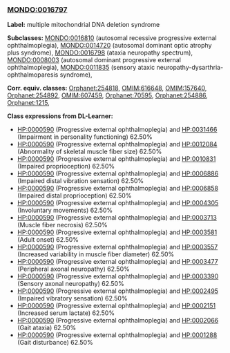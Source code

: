 
### [MONDO:0016797](http://purl.obolibrary.org/obo/MONDO_0016797)
**Label:** multiple mitochondrial DNA deletion syndrome

**Subclasses:** [MONDO:0016810](http://purl.obolibrary.org/obo/MONDO_0016810) (autosomal recessive progressive external ophthalmoplegia), [MONDO:0014720](http://purl.obolibrary.org/obo/MONDO_0014720) (autosomal dominant optic atrophy plus syndrome), [MONDO:0016798](http://purl.obolibrary.org/obo/MONDO_0016798) (ataxia neuropathy spectrum), [MONDO:0008003](http://purl.obolibrary.org/obo/MONDO_0008003) (autosomal dominant progressive external ophthalmoplegia), [MONDO:0011835](http://purl.obolibrary.org/obo/MONDO_0011835) (sensory ataxic neuropathy-dysarthria-ophthalmoparesis syndrome), 

**Corr. equiv. classes:** [Orphanet:254818](http://www.orpha.net/ORDO/Orphanet_254818), [OMIM:616648](http://purl.obolibrary.org/obo/OMIM_616648), [OMIM:157640](http://purl.obolibrary.org/obo/OMIM_157640), [Orphanet:254892](http://www.orpha.net/ORDO/Orphanet_254892), [OMIM:607459](http://purl.obolibrary.org/obo/OMIM_607459), [Orphanet:70595](http://www.orpha.net/ORDO/Orphanet_70595), [Orphanet:254886](http://www.orpha.net/ORDO/Orphanet_254886), [Orphanet:1215](http://www.orpha.net/ORDO/Orphanet_1215), 

**Class expressions from DL-Learner:**

- [HP:0000590](http://purl.obolibrary.org/obo/HP_0000590) (Progressive external ophthalmoplegia) and [HP:0031466](http://purl.obolibrary.org/obo/HP_0031466) (Impairment in personality functioning) 62.50%
- [HP:0000590](http://purl.obolibrary.org/obo/HP_0000590) (Progressive external ophthalmoplegia) and [HP:0012084](http://purl.obolibrary.org/obo/HP_0012084) (Abnormality of skeletal muscle fiber size) 62.50%
- [HP:0000590](http://purl.obolibrary.org/obo/HP_0000590) (Progressive external ophthalmoplegia) and [HP:0010831](http://purl.obolibrary.org/obo/HP_0010831) (Impaired proprioception) 62.50%
- [HP:0000590](http://purl.obolibrary.org/obo/HP_0000590) (Progressive external ophthalmoplegia) and [HP:0006886](http://purl.obolibrary.org/obo/HP_0006886) (Impaired distal vibration sensation) 62.50%
- [HP:0000590](http://purl.obolibrary.org/obo/HP_0000590) (Progressive external ophthalmoplegia) and [HP:0006858](http://purl.obolibrary.org/obo/HP_0006858) (Impaired distal proprioception) 62.50%
- [HP:0000590](http://purl.obolibrary.org/obo/HP_0000590) (Progressive external ophthalmoplegia) and [HP:0004305](http://purl.obolibrary.org/obo/HP_0004305) (Involuntary movements) 62.50%
- [HP:0000590](http://purl.obolibrary.org/obo/HP_0000590) (Progressive external ophthalmoplegia) and [HP:0003713](http://purl.obolibrary.org/obo/HP_0003713) (Muscle fiber necrosis) 62.50%
- [HP:0000590](http://purl.obolibrary.org/obo/HP_0000590) (Progressive external ophthalmoplegia) and [HP:0003581](http://purl.obolibrary.org/obo/HP_0003581) (Adult onset) 62.50%
- [HP:0000590](http://purl.obolibrary.org/obo/HP_0000590) (Progressive external ophthalmoplegia) and [HP:0003557](http://purl.obolibrary.org/obo/HP_0003557) (Increased variability in muscle fiber diameter) 62.50%
- [HP:0000590](http://purl.obolibrary.org/obo/HP_0000590) (Progressive external ophthalmoplegia) and [HP:0003477](http://purl.obolibrary.org/obo/HP_0003477) (Peripheral axonal neuropathy) 62.50%
- [HP:0000590](http://purl.obolibrary.org/obo/HP_0000590) (Progressive external ophthalmoplegia) and [HP:0003390](http://purl.obolibrary.org/obo/HP_0003390) (Sensory axonal neuropathy) 62.50%
- [HP:0000590](http://purl.obolibrary.org/obo/HP_0000590) (Progressive external ophthalmoplegia) and [HP:0002495](http://purl.obolibrary.org/obo/HP_0002495) (Impaired vibratory sensation) 62.50%
- [HP:0000590](http://purl.obolibrary.org/obo/HP_0000590) (Progressive external ophthalmoplegia) and [HP:0002151](http://purl.obolibrary.org/obo/HP_0002151) (Increased serum lactate) 62.50%
- [HP:0000590](http://purl.obolibrary.org/obo/HP_0000590) (Progressive external ophthalmoplegia) and [HP:0002066](http://purl.obolibrary.org/obo/HP_0002066) (Gait ataxia) 62.50%
- [HP:0000590](http://purl.obolibrary.org/obo/HP_0000590) (Progressive external ophthalmoplegia) and [HP:0001288](http://purl.obolibrary.org/obo/HP_0001288) (Gait disturbance) 62.50%


